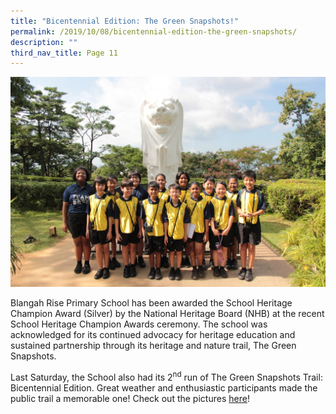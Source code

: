 ```yaml
---
title: "Bicentennial Edition: The Green Snapshots!"
permalink: /2019/10/08/bicentennial-edition-the-green-snapshots/
description: ""
third_nav_title: Page 11
---
```

![](/images/IMG_3391-1-1024x683.jpg)

<p>Blangah Rise Primary School has been awarded the School Heritage Champion Award (Silver) by the National Heritage Board (NHB) at the recent School Heritage Champion Awards ceremony. The school was acknowledged for its continued advocacy for heritage education and sustained partnership through its heritage and nature trail, The Green Snapshots.</p>
<p>Last Saturday, the School also had its 2<sup>nd</sup>&nbsp;run of The Green Snapshots Trail: Bicentennial Edition. Great weather and enthusiastic participants made the public trail a memorable one! Check out the pictures&nbsp;<a href="https://www.facebook.com/pg/Blangah-Rise-Primary-School-1143547012326368/photos/?tab=album&amp;album_id=2865880913426294">here</a>!</p>
